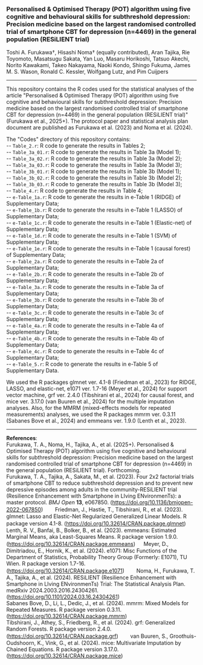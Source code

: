 ### Personalised & Optimised Therapy (POT) algorithm using five cognitive and behavioural skills for subthreshold depression: Precision medicine based on the largest randomised controlled trial of smartphone CBT for depression (n=4469) in the general population (RESiLIENT trial)

Toshi A. Furukawa†, Hisashi Noma† (equally contributed), Aran Tajika, Rie Toyomoto, Masatsugu Sakata, Yan Luo, Masaru Horikoshi, Tatsuo Akechi, Norito Kawakami, Takeo Nakayama, Naoki Kondo, Shingo Fukuma,
James M. S. Wason, Ronald C. Kessler, Wolfgang Lutz, and Pim Cuijpers

---

This repository contains the R codes used for the statistical analyses of the article "Personalised & Optimised Therapy (POT) algorithm using five cognitive and behavioural skills for subthreshold depression: Precision medicine based on the largest randomised controlled trial of smartphone CBT for depression (n=4469) in the general population (RESiLIENT trial)" (Furukawa et al., 2025+). The protocol paper and statistical analysis plan document are published as Furukawa et al. (2023) and Noma et al. (2024).

The "Codes" directory of this repository contains:  
-- `Table_2.r`: R code to generate the results in Tables 2;  
-- `Table_3a_01.r`: R code to generate the results in Table 3a (Model 1);  
-- `Table_3a_02.r`: R code to generate the results in Table 3a (Model 2);  
-- `Table_3a_03.r`: R code to generate the results in Table 3a (Model 3);  
-- `Table_3b_01.r`: R code to generate the results in Table 3b (Model 1);  
-- `Table_3b_02.r`: R code to generate the results in Table 3b (Model 2);  
-- `Table_3b_03.r`: R code to generate the results in Table 3b (Model 3);  
-- `Table_4.r`: R code to generate the results in Table 4;  
-- `e-Table_1a.r`: R code to generate the results in e-Table 1 (RIDGE) of Supplementary Data;  
-- `e-Table_1b.r`: R code to generate the results in e-Table 1 (LASSO) of Supplementary Data;  
-- `e-Table_1c.r`: R code to generate the results in e-Table 1 (Elastic-net) of Supplementary Data;  
-- `e-Table_1d.r`: R code to generate the results in e-Table 1 (SVM) of Supplementary Data;  
-- `e-Table_1e.r`: R code to generate the results in e-Table 1 (causal forest) of Supplementary Data;  
-- `e-Table_2a.r`: R code to generate the results in e-Table 2a of Supplementary Data;  
-- `e-Table_2b.r`: R code to generate the results in e-Table 2b of Supplementary Data;  
-- `e-Table_3a.r`: R code to generate the results in e-Table 3a of Supplementary Data;  
-- `e-Table_3b.r`: R code to generate the results in e-Table 3b of Supplementary Data;  
-- `e-Table_3c.r`: R code to generate the results in e-Table 3c of Supplementary Data;  
-- `e-Table_4a.r`: R code to generate the results in e-Table 4a of Supplementary Data;  
-- `e-Table_4b.r`: R code to generate the results in e-Table 4b of Supplementary Data;  
-- `e-Table_4c.r`: R code to generate the results in e-Table 4c of Supplementary Data;  
-- `e-Table_5.r`: R code to generate the results in e-Table 5 of Supplementary Data.

We used the R packages glmnet ver. 4.1-8 (Friedman et al., 2023) for RIDGE, LASSO, and elastic-net, e1071 ver. 1.7-16 (Meyer et al., 2024) for support vector machine, grf ver. 2.4.0 (Tibshirani et al., 2024) for causal forest, and mice ver. 3.17.0 (van Buuren et al., 2024) for the multiple imputation analyses. Also, for the MMRM (mixed-effects models for repeated measurements) analyses, we used the R packages mmrm ver. 0.3.11 (Sabanes Bove et al., 2024) and emmeans ver. 1.9.0 (Lenth et al., 2023).

---

**References**:  
Furukawa, T. A., Noma, H., Tajika, A., et al. (2025+). Personalised & Optimised Therapy (POT) algorithm using five cognitive and behavioural skills for subthreshold depression: Precision medicine based on the largest randomised controlled trial of smartphone CBT for depression (n=4469) in the general population (RESiLIENT trial). Forthcoming.  
Furukawa, T. A., Tajika, A., Sakata, M., et al. (2023). Four 2x2 factorial trials of smartphone CBT to reduce subthreshold depression and to prevent new depressive episodes among adults in the community-RESiLIENT trial (Resilience Enhancement with Smartphone in LIving ENvironmenTs): a master protocol. *BMJ Open* **13**, e067850. (https://doi.org/10.1136/bmjopen-2022-067850)　　
Friedman, J., Hastie, T., Tibshirani, R., et al. (2023). glmnet: Lasso and Elastic-Net Regularized Generalized Linear Models. R package version 4.1-8. (https://doi.org/10.32614/CRAN.package.glmnet)　　
Lenth, R. V., Banfai, B., Bolker, B., et al. (2023). emmeans: Estimated Marginal Means, aka Least-Squares Means. R package version 1.9.0. (https://doi.org/10.32614/CRAN.package.emmeans) 　
Meyer, D., Dimitriadou, E., Hornik, K., et al. (2024). e1071: Misc Functions of the Department of Statistics, Probability Theory Group (Formerly: E1071), TU Wien. R package version 1.7-16. (https://doi.org/10.32614/CRAN.package.e1071)　　
Noma, H., Furukawa, T. A., Tajika, A., et al. (2024). RESiLIENT (Resilience Enhancement with Smartphone in LIving ENvironmenTs) Trial: The Statistical Analysis Plan. medRxiv 2024.2003.2016.24304261. (https://doi.org/10.1101/2024.03.16.24304261)  
Sabanes Bove, D., Li, L., Dedic, J., et al. (2024). mmrm: Mixed Models for Repeated Measures. R package version 0.3.11. (https://doi.org/10.32614/CRAN.package.mmrm)  
Tibshirani, J., Athey, S., Friedberg, R., et al. (2024). grf: Generalized Random Forests. R package version 2.4.0. (https://doi.org/10.32614/CRAN.package.grf)　　
van Buuren, S., Groothuis-Oudshoorn, K., Vink, G., et al. (2024). mice: Multivariate Imputation by Chained Equations. R package version 3.17.0. (https://doi.org/10.32614/CRAN.package.mice)
